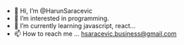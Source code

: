 - 👋 Hi, I’m @HarunSaracevic
- 👀 I’m interested in programming.
- 🌱 I’m currently learning javascript, react...
- 📫 How to reach me ... hsaracevic.business@gmail.com
